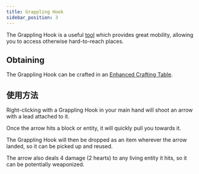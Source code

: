 ```yaml
---
title: Grappling Hook
sidebar_position: 3
---
```


The Grappling Hook is a useful [tool](Tools) which provides great mobility, allowing you to access otherwise hard-to-reach places.

## Obtaining

The Grappling Hook can be crafted in an [Enhanced Crafting Table](Enhanced-Crafting-Table).

## 使用方法

Right-clicking with a Grappling Hook in your main hand will shoot an arrow with a lead attached to it.

Once the arrow hits a block or entity, it will quickly pull you towards it.

The Grappling Hook will then be dropped as an item wherever the arrow landed, so it can be picked up and reused.

The arrow also deals 4 damage (2 hearts) to any living entity it hits, so it can be potentially weaponized.
